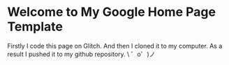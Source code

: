Welcome to My Google Home Page Template
=================
Firstly I code this page on Glitch. And then I cloned it to my computer. 
As a result I pushed it to my github repository.
\ ゜o゜)ノ
